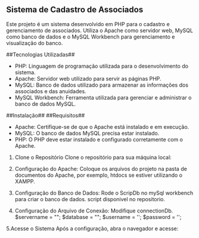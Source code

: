 ## Sistema de Cadastro de Associados

Este projeto é um sistema desenvolvido em PHP para o cadastro e gerenciamento de associados. Utiliza o Apache como servidor web, MySQL como banco de dados e o MySQL Workbench para gerenciamento e visualização do banco.

##Tecnologias Utilizadas##
- PHP: Linguagem de programação utilizada para o desenvolvimento do sistema.
- Apache: Servidor web utilizado para servir as páginas PHP.
- MySQL: Banco de dados utilizado para armazenar as informações dos associados e das anuidades.
- MySQL Workbench: Ferramenta utilizada para gerenciar e administrar o banco de dados MySQL.

##Instalação##
##Requisitos##
- Apache: Certifique-se de que o Apache está instalado e em execução.
- MySQL: O banco de dados MySQL precisa estar instalado.
- PHP: O PHP deve estar instalado e configurado corretamente com o Apache.

1. Clone o Repositório Clone o repositório para sua máquina local:

2. Configuração do Apache: Coloque os arquivos do projeto na pasta de documentos do Apache, por exemplo, htdocs se estiver utilizando o XAMPP.
   
3. Configuração do Banco de Dados: Rode o ScripDb no mySql workbench para criar o banco de dados. script disponivel no repositorio.
4. Configuração do Arquivo de Conexão: Modifique connectionDb.
$servername = ""; 
$database = "";
$username = '';
$password = '';

5.Acesse o Sistema Após a configuração, abra o navegador e acesse:

